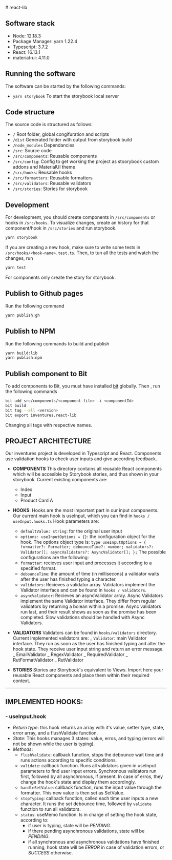 # react-lib

## Software stack

- Node: 12.18.3
- Package Manager: yarn 1.22.4
- Typescript: 3.7.2
- React: 16.13.1
- material-ui: 4.11.0

## Running the software

The software can be started by the following commands:

- `yarn storybook` To start the storybook local server

## Code structure

The source code is structured as follows:

- `/` Root folder, global congifuration and scripts
- `/dist` Generated folder with output from storybook build
- `/node_modules` Dependancies
- `/src`: Source code
- `/src/components`: Reusable components
- `/src/config`: Config to get working the project as stoorybook custom addons and MaterialUI theme
- `/src/hooks`: Reusable hooks
- `/src/formatters`: Reusable formatters
- `/src/validators`: Reusable validators
- `/src/stories`: Stories for storybook

## Development

For development, you should create components in `/src/components` or hooks in `/src/hooks`. To visualize changes, create an history for that component/hook in `/src/stories` and run storybook.

```bash
yarn storybook
```

If you are creating a new hook, make sure to write some tests in `/src/hooks/<hook-name>.test.ts`. Then, to tun all the tests and watch the changes, run

```bash
yarn test
```

For components only create the story for storybook.

## Publish to Github pages

Run the following command

```bash
yarn publish:gh
```

## Publish to NPM

Run the following commands to build and publish

```bash
yarn build:lib
yarn publish:npm
```

## Publish component to Bit

To add components to Bit, you must have installed [bit](https://github.com/teambit/bit) globally. Then , run the following commands

```bash
bit add src/components/<component-file> -i <componentId>
bit build
bit tag --all <version>
bit export inventures.react-lib
```

Changing all tags with respective names.

## PROJECT ARCHITECTURE

Our inventures project is developed in Typescript and React. Components use validation hooks to check user inputs and give according feedback.

- **COMPONENTS** This directory contains all reusable React components which will be accesible by Storybook stories, and thus shown in your storybook. Current existing components are:

  - Index
  - Input
  - Product Card A

- **HOOKS**: Hooks are the most important part in our input components. Our current main hook is useInput, which you can find in `hooks / useInput.hooks.ts` Hook parameters are:

  - `defaultValue: string`: for the original user input
  - `options: useInputOptions = {}`: the configuration object for the hook. The options object type is:
    `type useInputOptions = { formatter?: Formatter; debounceTime?: number; validators?: Validator[]; asyncValidators?: AsyncValidator[]; };`
    The possible configurations are the following:
  - `formatter`: recieves user input and processes it according to a specified format.
  - `debounceTime`: the amount of time (in millisecons) a validator waits after the user has finished typing a character.
  - `validators`: Recieves a validator array. Validators implement the Validator interface and can be found in `hooks / validators`.
  - `asyncValidator`: Recieves an asyncValidator array. Async Validators implement the same Validator interface. They differ from regular validators by returning a bolean within a promise. Async validators run last, and their result shows as soon as the promise has been completed. Slow validations should be handled with Async Validators.

- **VALIDATORS** Validators can be found in `hooks/validators` directory.
  Current implemented validators are:
  _ `Validator`: main Validator interface. They run as soon as the user has finished typing and alter the hook state. They receive user input string and return an error message.
  _ EmailValidator
  _ RegexValidator
  _ RequiredValidator
  _ RutFormatValidator
  _ RutValidator

- **STORIES** Stories are Storybook's equivalent to Views. Import here your reusable React components and place them within their required context.

---

## IMPLEMENTED HOOKS:

### - useInput.hook

- _Return type_: this hook returns an array with it's value, setter type, state, error array, and a flushValidate function.
- _State_: This hooks manages 3 states: value, erros, and typing (errors will not be shown while the user is typing).
- _Methods_:
  - `flushValidate`: callback function, stops the debounce wait time and runs actions according to specific conditions.
  - `validate`: callback function. Runs all validators given in useInput parameters to find user input errors. Synchronous validators run first, followed by all asynchronous, if present. In case of erros, they change the hook's state and display them accordingly.
  - `handleSetValue`: callback function, runs the input value through the formatter. This new value is then set as SetValue.
  - `stopTyping`: callback function, called each time user inputs a new character. It runs the set debounce time, followed by `validate` function to run all validators.
  - `status`: useMemo function. Is in charge of setting the hook state, according to:
    - if user is typing, state will be _PENDING_.
    - if there pending asynchronous validations, state will be _PENDING_.
    - if all synchronous and asynchronous validations have finished running, hook state will be _ERROR_ in case of validation errors, or _SUCCESS_ otherwise.
